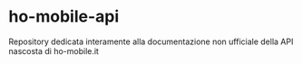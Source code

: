 # ho-mobile-api
Repository dedicata interamente alla documentazione non ufficiale della API nascosta di ho-mobile.it
